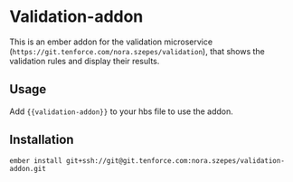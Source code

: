 # Validation-addon

This is an ember addon for the validation microservice (`https://git.tenforce.com/nora.szepes/validation`), that shows the validation rules and display their results. 

## Usage

Add `{{validation-addon}}` to your hbs file to use the addon.

## Installation

`ember install git+ssh://git@git.tenforce.com:nora.szepes/validation-addon.git`
